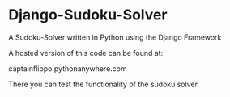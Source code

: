 # Django-Sudoku-Solver
A Sudoku-Solver written in Python using the Django Framework

A hosted version of this code can be found at:

captainflippo.pythonanywhere.com

There you can test the functionality of the sudoku solver.
